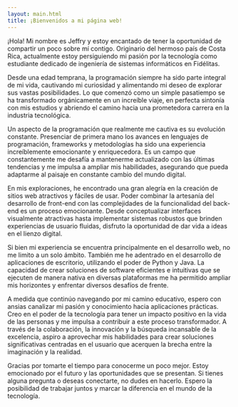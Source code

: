 ```yaml
---
layout: main.html
title: ¡Bienvenidos a mi página web!
---
```

¡Hola! Mi nombre es Jeffry y estoy encantado de tener la oportunidad de compartir un poco sobre mí contigo. Originario del hermoso país de Costa Rica, actualmente estoy persiguiendo mi pasión por la tecnología como estudiante dedicado de ingeniería de sistemas informáticos en Fidélitas.




Desde una edad temprana, la programación siempre ha sido parte integral de mi vida, cautivando mi curiosidad y alimentando mi deseo de explorar sus vastas posibilidades. Lo que comenzó como un simple pasatiempo se ha transformado orgánicamente en un increíble viaje, en perfecta sintonía con mis estudios y abriendo el camino hacia una prometedora carrera en la industria tecnológica.




Un aspecto de la programación que realmente me cautiva es su evolución constante. Presenciar de primera mano los avances en lenguajes de programación, frameworks y metodologías ha sido una experiencia increíblemente emocionante y enriquecedora. Es un campo que constantemente me desafía a mantenerme actualizado con las últimas tendencias y me impulsa a ampliar mis habilidades, asegurando que pueda adaptarme al paisaje en constante cambio del mundo digital.




En mis exploraciones, he encontrado una gran alegría en la creación de sitios web atractivos y fáciles de usar. Poder combinar la artesanía del desarrollo de front-end con las complejidades de la funcionalidad del back-end es un proceso emocionante. Desde conceptualizar interfaces visualmente atractivas hasta implementar sistemas robustos que brinden experiencias de usuario fluidas, disfruto la oportunidad de dar vida a ideas en el lienzo digital.




Si bien mi experiencia se encuentra principalmente en el desarrollo web, no me limito a un solo ámbito. También me he adentrado en el desarrollo de aplicaciones de escritorio, utilizando el poder de Python y Java. La capacidad de crear soluciones de software eficientes e intuitivas que se ejecuten de manera nativa en diversas plataformas me ha permitido ampliar mis horizontes y enfrentar diversos desafíos de frente.




A medida que continúo navegando por mi camino educativo, espero con ansias canalizar mi pasión y conocimiento hacia aplicaciones prácticas. Creo en el poder de la tecnología para tener un impacto positivo en la vida de las personas y me impulsa a contribuir a este proceso transformador. A través de la colaboración, la innovación y la búsqueda incansable de la excelencia, aspiro a aprovechar mis habilidades para crear soluciones significativas centradas en el usuario que acerquen la brecha entre la imaginación y la realidad.




Gracias por tomarte el tiempo para conocerme un poco mejor. Estoy emocionado por el futuro y las oportunidades que se presentan. Si tienes alguna pregunta o deseas conectarte, no dudes en hacerlo. Espero la posibilidad de trabajar juntos y marcar la diferencia en el mundo de la tecnología.